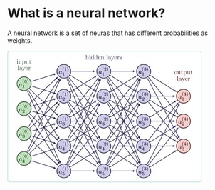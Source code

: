 # What is a neural network?
A neural network is a set of neuras that has different probabilities as weights.

![alt text](./images/image.png)
